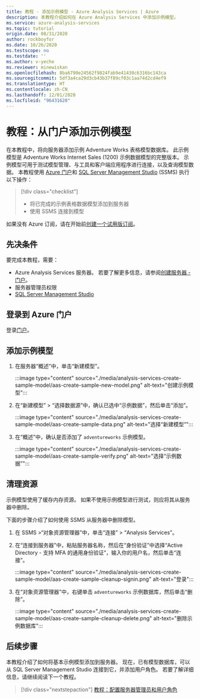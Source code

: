 ```yaml
---
title: 教程 - 添加示例模型 - Azure Analysis Services | Azure
description: 本教程介绍如何在 Azure Analysis Services 中添加示例模型。
ms.service: azure-analysis-services
ms.topic: tutorial
origin.date: 08/31/2020
author: rockboyfor
ms.date: 10/26/2020
ms.testscope: no
ms.testdate: ''
ms.author: v-yeche
ms.reviewer: minewiskan
ms.openlocfilehash: 8ba6790e24562f9824fab9e41430c6316bc143ca
ms.sourcegitcommit: 5df3a4ca29d3cb43b37f89cf03c1aa74d2cd4ef9
ms.translationtype: HT
ms.contentlocale: zh-CN
ms.lasthandoff: 12/01/2020
ms.locfileid: "96431620"
---
```

# <a name="tutorial-add-a-sample-model-from-the-portal"></a>教程：从门户添加示例模型

在本教程中，将向服务器添加示例 Adventure Works 表格模型数据库。 此示例模型是 Adventure Works Internet Sales (1200) 示例数据模型的完整版本。 示例模型可用于测试模型管理、与工具和客户端应用程序进行连接，以及查询模型数据。 本教程使用 [Azure 门户](https://portal.azure.cn)和 [SQL Server Management Studio](https://docs.microsoft.com/sql/ssms/download-sql-server-management-studio-ssms) (SSMS) 执行以下操作： 

> [!div class="checklist"]
> * 将已完成的示例表格数据模型添加到服务器 
> * 使用 SSMS 连接到模型

如果没有 Azure 订阅，请在开始前[创建一个试用版订阅](https://www.microsoft.com/china/azure/index.html?fromtype=cn)。

## <a name="prerequisites"></a>先决条件

要完成本教程，需要：

- Azure Analysis Services 服务器。 若要了解更多信息，请参阅[创建服务器 - 门户](analysis-services-create-server.md)。
- 服务器管理员权限
- [SQL Server Management Studio](https://docs.microsoft.com/sql/ssms/download-sql-server-management-studio-ssms)

## <a name="sign-in-to-the-azure-portal"></a>登录到 Azure 门户

登录[门户](https://portal.azure.cn/)。

## <a name="add-a-sample-model"></a>添加示例模型

1. 在服务器“概述”中，单击“新建模型”。

    :::image type="content" source="./media/analysis-services-create-sample-model/aas-create-sample-new-model.png" alt-text="创建示例模型":::

2. 在“新建模型” > “选择数据源”中，确认已选中“示例数据”，然后单击“添加”。   

    :::image type="content" source="./media/analysis-services-create-sample-model/aas-create-sample-data.png" alt-text="选择“新建模型”":::

3. 在“概述”中，确认是否添加了 `adventureworks` 示例模型。

    :::image type="content" source="./media/analysis-services-create-sample-model/aas-create-sample-verify.png" alt-text="选择“示例数据”":::

## <a name="clean-up-resources"></a>清理资源

示例模型使用了缓存内存资源。 如果不使用示例模型进行测试，则应将其从服务器中删除。

下面的步骤介绍了如何使用 SSMS 从服务器中删除模型。

<!-- Not Available on You can also delete a model by using the preview Web designer feature.-->
  
1. 在 SSMS >“对象资源管理器”中，单击“连接” > “Analysis Services”。

2. 在“连接到服务器”中，粘贴服务器名称，然后在“身份验证”中选择“Active Directory - 支持 MFA 的通用身份验证”，输入你的用户名，然后单击“连接”。

    :::image type="content" source="./media/analysis-services-create-sample-model/aas-create-sample-cleanup-signin.png" alt-text="登录":::

3. 在“对象资源管理器”中，右键单击 `adventureworks` 示例数据库，然后单击“删除”。 

    :::image type="content" source="./media/analysis-services-create-sample-model/aas-create-sample-cleanup-delete.png" alt-text="删除示例数据库":::

## <a name="next-steps"></a>后续步骤 

本教程介绍了如何将基本示例模型添加到服务器。 现在，已有模型数据库，可以从 SQL Server Management Studio 连接到它，并添加用户角色。 若要了解详细信息，请继续阅读下一个教程。

> [!div class="nextstepaction"]
> [教程：配置服务器管理员和用户角色](tutorials/analysis-services-tutorial-roles.md)

<!-- Update_Description: update meta properties, wording update, update link -->